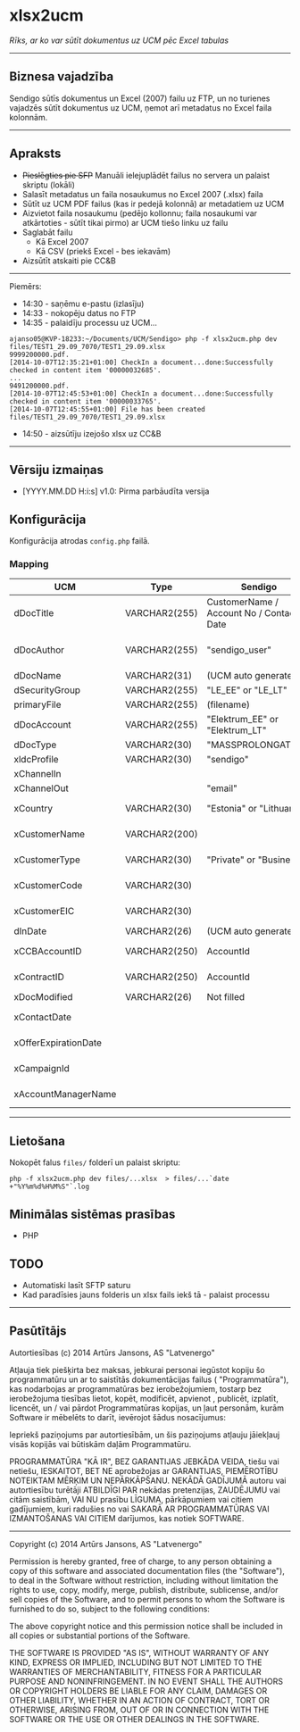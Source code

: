 xlsx2ucm
========

_Rīks, ar ko var sūtīt dokumentus uz UCM pēc Excel tabulas_

---

## Biznesa vajadzība

Sendigo sūtīs dokumentus un Excel (2007) failu uz FTP, un no turienes vajadzēs sūtīt dokumentus uz UCM, ņemot arī metadatus no Excel faila kolonnām.

---

## Apraksts

* ~~Pieslēgties pie SFP~~ Manuāli ielejuplādēt failus no servera un palaist skriptu (lokāli)
* Salasīt metadatus un faila nosaukumus no Excel 2007 (.xlsx) faila
* Sūtīt uz UCM PDF failus (kas ir pedejā kolonnā) ar metadatiem uz UCM
* Aizvietot faila nosaukumu (pedējo kollonnu; faila nosaukumi var atkārtoties - sūtīt tikai pirmo) ar UCM tiešo linku uz failu
* Saglabāt failu
  * Kā Excel 2007
  * Kā CSV (priekš Excel - bes iekavām)
* Aizsūtīt atskaiti pie CC&B

---

Piemērs:

* 14:30 - saņēmu e-pastu (izlasīju)
* 14:33 - nokopēju datus no FTP
* 14:35 - palaidīju processu uz UCM...
```
ajanso05@KVP-18233:~/Documents/UCM/Sendigo> php -f xlsx2ucm.php dev files/TEST1_29.09_7070/TEST1_29.09.xlsx
9999200000.pdf.
[2014-10-07T12:35:21+01:00] CheckIn a document...done:Successfully checked in content item '00000032685'.
...
9491200000.pdf.
[2014-10-07T12:45:53+01:00] CheckIn a document...done:Successfully checked in content item '00000033765'.
[2014-10-07T12:45:55+01:00] File has been created files/TEST1_29.09_7070/TEST1_29.09.xlsx
```
* 14:50 - aizsūtīju izejošo xlsx uz CC&B 

---

## Vērsiju izmaiņas

- [YYYY.MM.DD H:i:s] v1.0: Pirma parbāudīta versija

## Konfigurācija

Konfigurācija atrodas ```config.php``` failā.

### Mapping

| UCM | Type | Sendigo | Sample | Notes
|---- |----- |-------- | -------|-------
| dDocTitle | VARCHAR2(255) | CustomerName / Account No / Contact Date | RIINA SOIDLA / 0839200000 / 2014.09.10 |  
| dDocAuthor | VARCHAR2(255) | &quot;sendigo_user&quot; | sendigo_user | Servcie user name
| dDocName | VARCHAR2(31) | (UCM auto generated) | (auto) |  
| dSecurityGroup | VARCHAR2(255) | &quot;LE_EE&quot; or &quot;LE_LT&quot; | LE_EE |  
| primaryFile | VARCHAR2(255) | (filename) | 839200000.pdf |  
| dDocAccount | VARCHAR2(255) | &quot;Elektrum_EE&quot; or &quot;Elektrum_LT&quot; | Elektrum_EE |  
| dDocType | VARCHAR2(30) | &quot;MASSPROLONGATION&quot; | MASSPROLONGATION |  
| xldcProfile | VARCHAR2(30) | &quot;sendigo&quot; | sendigo |  
| xChannelIn |   |   | (empty) |  
| xChannelOut |   | &quot;email&quot; | email |  
| xCountry | VARCHAR2(30) | &quot;Estonia&quot; or &quot;Lithuania&quot; | Estonia | From excel
| xCustomerName | VARCHAR2(200) |   | RIINA SOIDLA | From excel
| xCustomerType | VARCHAR2(30) | &quot;Private&quot; or &quot;Business&quot; | Private | From excel
| xCustomerCode | VARCHAR2(30) |   | 45706076520 | From excel
| xCustomerEIC | VARCHAR2(30) |   | 38X-AVP-71F200E7 | From excel
| dInDate | VARCHAR2(26) | (UCM auto generated) | (auto) |  
| xCCBAccountID | VARCHAR2(250) | AccountId | 0839200000 | From excel
| xContractID | VARCHAR2(250) | AccountId | 0839200000 | From excel
| xDocModified | VARCHAR2(26) | Not filled | (auto) |  
| xContactDate |   |  | 10.09.2014 | From excel
| xOfferExpirationDate |   |  | 30.09.2014 | From excel
| xCampaignId |   |  | 1 | From excel
| xAccountManagerName |   |   | (not defined) | From excel

---

## Lietošana

Nokopēt falus ```files/``` folderī un palaist skriptu:

    php -f xlsx2ucm.php dev files/...xlsx  > files/...`date +"%Y%m%d%H%M%S"`.log

## Minimālas sistēmas prasības

* PHP

## TODO

* Automatiski lasīt SFTP saturu
* Kad paradīsies jauns folderis un xlsx fails iekš tā - palaist processu

---

## Pasūtītājs

Autortiesības (c) 2014 Artūrs Jansons, AS "Latvenergo"

Atļauja tiek piešķirta bez maksas, jebkurai personai iegūstot kopiju šo programmatūru un ar to saistītās dokumentācijas failus ( "Programmatūra"), kas nodarbojas ar programmatūras bez ierobežojumiem, tostarp bez ierobežojuma tiesības lietot, kopēt, modificēt, apvienot , publicēt, izplatīt, licencēt, un / vai pārdot Programmatūras kopijas, un ļaut personām, kurām Software ir mēbelēts to darīt, ievērojot šādus nosacījumus: 

Iepriekš paziņojums par autortiesībām, un šis paziņojums atļauju jāiekļauj visās kopijās vai būtiskām daļām Programmatūru. 

PROGRAMMATŪRA "KĀ IR", BEZ GARANTIJAS JEBKĀDA VEIDA, tiešu vai netiešu, IESKAITOT, BET NE aprobežojas ar GARANTIJAS, PIEMĒROTĪBU NOTEIKTAM MĒRĶIM UN NEPĀRKĀPŠANU. NEKĀDĀ GADĪJUMĀ autoru vai autortiesību turētāji ATBILDĪGI PAR nekādas pretenzijas, ZAUDĒJUMU vai citām saistībām, VAI NU prasību LĪGUMA, pārkāpumiem vai citiem gadījumiem, kuri radušies no vai SAKARĀ AR PROGRAMMATŪRAS VAI IZMANTOŠANAS VAI CITIEM darījumos, kas notiek SOFTWARE.

***

Copyright (c) 2014 Artūrs Jansons, AS "Latvenergo"

Permission is hereby granted, free of charge, to any person obtaining a copy of this software and associated documentation files (the "Software"), to deal in the Software without restriction, including without limitation the rights to use, copy, modify, merge, publish, distribute, sublicense, and/or sell copies of the Software, and to permit persons to whom the Software is furnished to do so, subject to the following conditions:

The above copyright notice and this permission notice shall be included in all copies or substantial portions of the Software.

THE SOFTWARE IS PROVIDED "AS IS", WITHOUT WARRANTY OF ANY KIND, EXPRESS OR IMPLIED, INCLUDING BUT NOT LIMITED TO THE WARRANTIES OF MERCHANTABILITY, FITNESS FOR A PARTICULAR PURPOSE AND NONINFRINGEMENT. IN NO EVENT SHALL THE AUTHORS OR COPYRIGHT HOLDERS BE LIABLE FOR ANY CLAIM, DAMAGES OR OTHER LIABILITY, WHETHER IN AN ACTION OF CONTRACT, TORT OR OTHERWISE, ARISING FROM, OUT OF OR IN CONNECTION WITH THE SOFTWARE OR THE USE OR OTHER DEALINGS IN THE SOFTWARE.